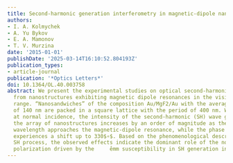 ```yaml
---
title: Second-harmonic generation interferometry in magnetic-dipole nanostructures
authors:
- I. A. Kolmychek
- A. Yu Bykov
- E. A. Mamonov
- T. V. Murzina
date: '2015-01-01'
publishDate: '2025-03-14T16:10:52.804193Z'
publication_types:
- article-journal
publication: '*Optics Letters*'
doi: 10.1364/OL.40.003758
abstract: We present the experimental studies on optical second-harmonic generation
  from nanostructures exhibiting magnetic dipole resonances in the visible spectral
  range. “Nanosandwiches” of the composition Au/MgF2/Au with the average disk diameter
  of 140 nm are packed in a square lattice with the period of 400 nm. We show that
  at normal incidence, the intensity of the second-harmonic (SH) wave generated by
  the array of nanostructures increases by an order of magnitude as the excitation
  wavelength approaches the magnetic-dipole resonance, while the phase of the SH wave
  experiences a shift up to 330$∘$. Based on the phenomenological description of the
  SH process, the observed effects indicate the dominant role of the nonlinear magnetic-dipole
  polarization driven by the     ̂emm susceptibility in SH generation in “nanosandwiches.”
---
```


